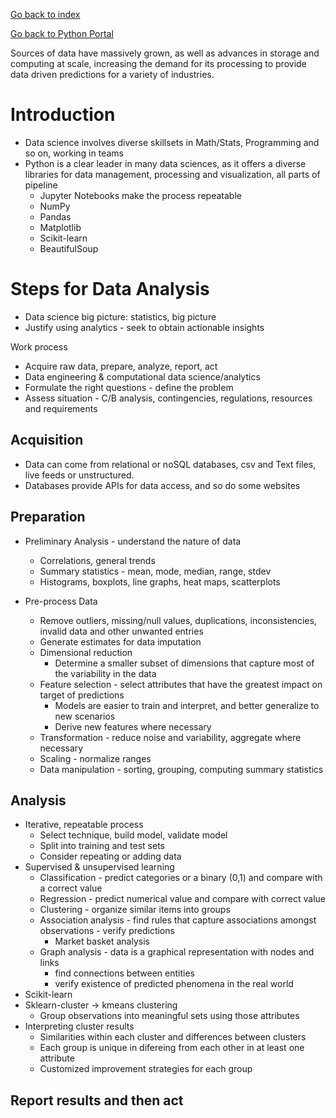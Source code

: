 
<a href="../../../index.html">Go back to index</a>

<a href="../base.html">Go back to Python Portal</a>

  


Sources of data have massively grown, as well as advances in storage and computing at scale, increasing the demand for its processing to provide data driven predictions for a variety of industries. 

# Introduction

* Data science involves diverse skillsets in Math/Stats, Programming and so on, working in teams  
* Python is a clear leader in many data sciences, as it offers a diverse libraries for data management, processing and visualization, all parts of pipeline 
     * Jupyter Notebooks make the process repeatable  
     * NumPy 
     * Pandas 
     * Matplotlib 
     * Scikit-learn 
     * BeautifulSoup
 
# Steps for Data Analysis

* Data science big picture: statistics, big picture
* Justify using analytics - seek to obtain actionable insights

Work process
* Acquire raw data, prepare, analyze, report, act
* Data engineering & computational data science/analytics
* Formulate the right questions - define the problem 
* Assess situation - C/B analysis, contingencies, regulations, resources and requirements

## Acquisition
* Data can come from relational or noSQL databases, csv and Text files, live feeds or unstructured. 
* Databases provide APIs for data access, and so do some websites

## Preparation
* Preliminary Analysis - understand the nature of data
    * Correlations, general trends
    * Summary statistics - mean, mode, median, range, stdev
    * Histograms, boxplots, line graphs, heat maps, scatterplots

* Pre-process Data
    * Remove outliers, missing/null values, duplications, inconsistencies, invalid data and other unwanted entries
    * Generate estimates for data imputation
    * Dimensional reduction
        * Determine  a smaller subset of dimensions that capture most of the variability in the data
    * Feature selection - select attributes that have the greatest impact on target of predictions
        * Models are easier to train and interpret, and better generalize to new scenarios
        * Derive new features where necessary 
    * Transformation - reduce noise and variability, aggregate where necessary 
    * Scaling - normalize ranges
    * Data manipulation - sorting, grouping, computing summary statistics
    
## Analysis
* Iterative, repeatable process 
    * Select technique, build model, validate model
    * Split into training and test sets
    * Consider repeating or adding data
* Supervised & unsupervised learning
    * Classification - predict categories or a binary (0,1) and compare with a correct value
    * Regression - predict numerical value and compare with correct value
    * Clustering - organize similar items into groups
    * Association analysis - find rules that capture associations amongst observations - verify predictions
        * Market basket analysis
    * Graph analysis - data is a graphical representation with nodes and links
        * find connections between entities 
        * verify existence of predicted phenomena in the real world
* Scikit-learn 
* Sklearn-cluster -> kmeans clustering
     * Group observations into meaningful sets using those attributes
* Interpreting cluster results
     * Similarities within each cluster and differences between clusters
     * Each group is unique in difereing from each other in at least one attribute
     * Customized improvement strategies for each group

## Report results and then act
